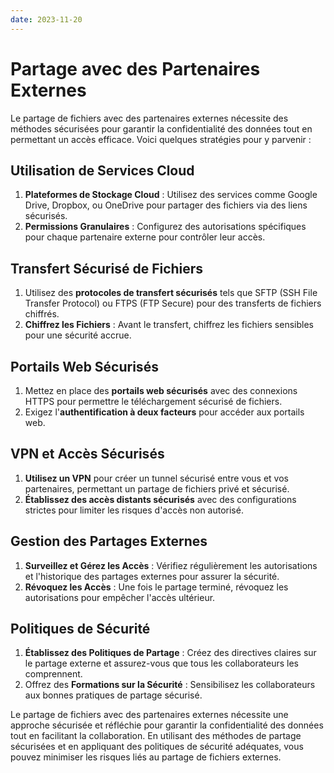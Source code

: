 ```yaml
---
date: 2023-11-20
---
```

# Partage avec des Partenaires Externes

Le partage de fichiers avec des partenaires externes nécessite des méthodes sécurisées pour garantir la confidentialité des données tout en permettant un accès efficace. Voici quelques stratégies pour y parvenir :

## Utilisation de Services Cloud

1. **Plateformes de Stockage Cloud** : Utilisez des services comme Google Drive, Dropbox, ou OneDrive pour partager des fichiers via des liens sécurisés.
2. **Permissions Granulaires** : Configurez des autorisations spécifiques pour chaque partenaire externe pour contrôler leur accès.

## Transfert Sécurisé de Fichiers

1. Utilisez des **protocoles de transfert sécurisés** tels que SFTP (SSH File Transfer Protocol) ou FTPS (FTP Secure) pour des transferts de fichiers chiffrés.
2. **Chiffrez les Fichiers** : Avant le transfert, chiffrez les fichiers sensibles pour une sécurité accrue.

## Portails Web Sécurisés

1. Mettez en place des **portails web sécurisés** avec des connexions HTTPS pour permettre le téléchargement sécurisé de fichiers.
2. Exigez l'**authentification à deux facteurs** pour accéder aux portails web.

## VPN et Accès Sécurisés

1. **Utilisez un VPN** pour créer un tunnel sécurisé entre vous et vos partenaires, permettant un partage de fichiers privé et sécurisé.
2. **Établissez des accès distants sécurisés** avec des configurations strictes pour limiter les risques d'accès non autorisé.

## Gestion des Partages Externes

1. **Surveillez et Gérez les Accès** : Vérifiez régulièrement les autorisations et l'historique des partages externes pour assurer la sécurité.
2. **Révoquez les Accès** : Une fois le partage terminé, révoquez les autorisations pour empêcher l'accès ultérieur.

## Politiques de Sécurité

1. **Établissez des Politiques de Partage** : Créez des directives claires sur le partage externe et assurez-vous que tous les collaborateurs les comprennent.
2. Offrez des **Formations sur la Sécurité** : Sensibilisez les collaborateurs aux bonnes pratiques de partage sécurisé.

Le partage de fichiers avec des partenaires externes nécessite une approche sécurisée et réfléchie pour garantir la confidentialité des données tout en facilitant la collaboration. En utilisant des méthodes de partage sécurisées et en appliquant des politiques de sécurité adéquates, vous pouvez minimiser les risques liés au partage de fichiers externes.
